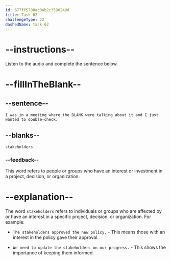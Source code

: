 ```yaml
---
id: 677ff5788ac0ab2c3590249d
title: Task 62
challengeType: 22
dashedName: task-62
---
```


<!-- (Audio) Bob: I was in a meeting where the stakeholders were talking about it and I just wanted to double-check. -->

# --instructions--

Listen to the audio and complete the sentence below.

# --fillInTheBlank--

## --sentence--

`I was in a meeting where the BLANK were talking about it and I just wanted to double-check.`

## --blanks--

`stakeholders`

### --feedback--

This word refers to people or groups who have an interest or investment in a project, decision, or organization.

# --explanation--

The word `stakeholders` refers to individuals or groups who are affected by or have an interest in a specific project, decision, or organization. For example:

- `The stakeholders approved the new policy.` - This means those with an interest in the policy gave their approval.

- `We need to update the stakeholders on our progress.` - This shows the importance of keeping them informed.
